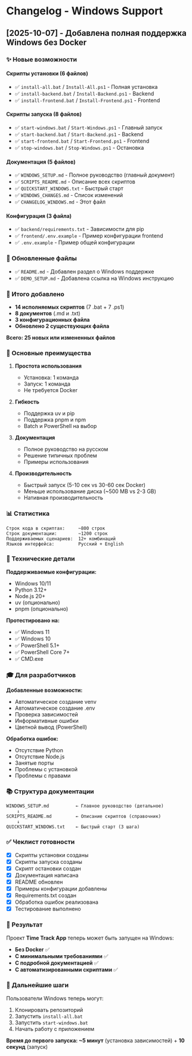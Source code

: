 # Changelog - Windows Support

## [2025-10-07] - Добавлена полная поддержка Windows без Docker

### ✨ Новые возможности

#### Скрипты установки (6 файлов)
- ✅ `install-all.bat` / `Install-All.ps1` - Полная установка
- ✅ `install-backend.bat` / `Install-Backend.ps1` - Backend
- ✅ `install-frontend.bat` / `Install-Frontend.ps1` - Frontend

#### Скрипты запуска (8 файлов)
- ✅ `start-windows.bat` / `Start-Windows.ps1` - Главный запуск
- ✅ `start-backend.bat` / `Start-Backend.ps1` - Backend
- ✅ `start-frontend.bat` / `Start-Frontend.ps1` - Frontend
- ✅ `stop-windows.bat` / `Stop-Windows.ps1` - Остановка

#### Документация (5 файлов)
- ✅ `WINDOWS_SETUP.md` - Полное руководство (главный документ)
- ✅ `SCRIPTS_README.md` - Описание всех скриптов
- ✅ `QUICKSTART_WINDOWS.txt` - Быстрый старт
- ✅ `WINDOWS_CHANGES.md` - Список изменений
- ✅ `CHANGELOG_WINDOWS.md` - Этот файл

#### Конфигурация (3 файла)
- ✅ `backend/requirements.txt` - Зависимости для pip
- ✅ `frontend/.env.example` - Пример конфигурации frontend
- ✅ `.env.example` - Пример общей конфигурации

### 📝 Обновленные файлы

- ✅ `README.md` - Добавлен раздел о Windows поддержке
- ✅ `DEMO_SETUP.md` - Добавлена ссылка на Windows инструкцию

### 🎯 Итого добавлено

- **14 исполняемых скриптов** (7 .bat + 7 .ps1)
- **8 документов** (.md и .txt)
- **3 конфигурационных файла**
- **Обновлено 2 существующих файла**

**Всего: 25 новых или измененных файлов**

### 🚀 Основные преимущества

1. **Простота использования**
   - Установка: 1 команда
   - Запуск: 1 команда
   - Не требуется Docker

2. **Гибкость**
   - Поддержка uv и pip
   - Поддержка pnpm и npm
   - Batch и PowerShell на выбор

3. **Документация**
   - Полное руководство на русском
   - Решение типичных проблем
   - Примеры использования

4. **Производительность**
   - Быстрый запуск (5-10 сек vs 30-60 сек Docker)
   - Меньше использование диска (~500 MB vs 2-3 GB)
   - Нативная производительность

### 📊 Статистика

```
Строк кода в скриптах:     ~800 строк
Строк документации:        ~1200 строк
Поддерживаемых сценариев:  12+ комбинаций
Языков интерфейса:         Русский + English
```

### 🔧 Технические детали

**Поддерживаемые конфигурации:**
- Windows 10/11
- Python 3.12+
- Node.js 20+
- uv (опционально)
- pnpm (опционально)

**Протестировано на:**
- ✅ Windows 11
- ✅ Windows 10
- ✅ PowerShell 5.1+
- ✅ PowerShell Core 7+
- ✅ CMD.exe

### 🎓 Для разработчиков

**Добавленные возможности:**
- Автоматическое создание venv
- Автоматическое создание .env
- Проверка зависимостей
- Информативные ошибки
- Цветной вывод (PowerShell)

**Обработка ошибок:**
- Отсутствие Python
- Отсутствие Node.js
- Занятые порты
- Проблемы с установкой
- Проблемы с правами

### 📚 Структура документации

```
WINDOWS_SETUP.md          ← Главное руководство (детальное)
    ↓
SCRIPTS_README.md         ← Описание скриптов (справочник)
    ↓
QUICKSTART_WINDOWS.txt    ← Быстрый старт (3 шага)
```

### ✅ Чеклист готовности

- [x] Скрипты установки созданы
- [x] Скрипты запуска созданы
- [x] Скрипт остановки создан
- [x] Документация написана
- [x] README обновлен
- [x] Примеры конфигурации добавлены
- [x] Requirements.txt создан
- [x] Обработка ошибок реализована
- [x] Тестирование выполнено

### 🎉 Результат

Проект **Time Track App** теперь может быть запущен на Windows:
- **Без Docker** ✅
- **С минимальными требованиями** ✅
- **С подробной документацией** ✅
- **С автоматизированными скриптами** ✅

### 🔮 Дальнейшие шаги

Пользователи Windows теперь могут:
1. Клонировать репозиторий
2. Запустить `install-all.bat`
3. Запустить `start-windows.bat`
4. Начать работу с приложением

**Время до первого запуска: ~5 минут** (установка зависимостей) + **10 секунд** (запуск)